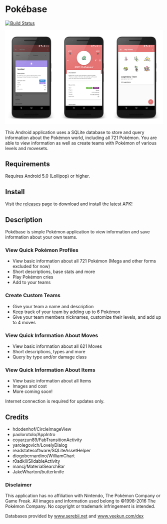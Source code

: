# Pokébase
[![Build Status](https://travis-ci.org/tylerbwong/Pokebase-SQLite.svg?branch=master)](https://travis-ci.org/tylerbwong/Pokebase-SQLite)

![Pokébase](/art/showcase.png)

This Android application uses a SQLite database to store and query 
information about the Pokémon world, including all 721 Pokémon. You are able to view information as well as
create teams with Pokémon of various levels and movesets.

## Requirements

Requires Android 5.0 (Lollipop) or higher.

## Install

Visit the [releases](https://github.com/tylerbwong/Pokebase-SQLite/releases) page to download and install the latest APK!

## Description

Pokébase is simple Pokémon application to view information and save information about your own teams.

### View Quick Pokémon Profiles

* View basic information about all 721 Pokémon (Mega and other forms excluded for now)
* Short descriptions, base stats and more
* Play Pokémon cries
* Add to your teams

### Create Custom Teams

* Give your team a name and description
* Keep track of your team by adding up to 6 Pokémon
* Give your team members nicknames, customize their levels, and add up to 4 moves

### View Quick Information About Moves

* View basic information about all 621 Moves
* Short descriptions, types and more
* Query by type and/or damage class

### View Quick Information About Items

* View basic information about all Items
* Images and cost
* More coming soon!

Internet connection is required for updates only.

## Credits

* hdodenhof/CircleImageView
* paolorotolo/AppIntro
* coyarzun89/FabTransitionActivity
* yarolegovich/LovelyDialog
* readstatesoftware/SQLiteAssetHelper
* diogobernardino/WilliamChart
* r0adkll/SlidableActivity
* mancj/MaterialSearchBar
* JakeWharton/butterknife

### Disclaimer

This application has no affiliation with Nintendo, The Pokémon Company or Game Freak. All images and information used belong to ©1998-2016 The Pokémon Company. No copyright or trademark infringement is intended.

Databases provided by www.serebii.net and www.veekun.com/dex

